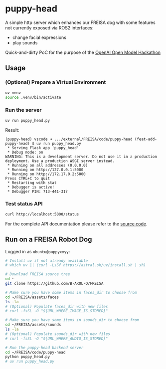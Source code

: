 # puppy-head

A simple http server which enhances our FREISA dog with some features not currently exposed via ROS2 interfaces:

- change facial expressions
- play sounds

Quick-and-dirty PoC for the purpose of the [OpenAI Open Model Hackathon](https://openai.devpost.com/)

## Usage

### (Optional) Prepare a Virtual Environment

```bash
uv venv
source .venv/bin/activate
```

### Run the server

```bash
uv run puppy_head.py
```

Result:

```text
(puppy-head) vscode ➜ .../external/FREISA/code/puppy-head (feat-add-puppy-head) $ uv run puppy_head.py
 * Serving Flask app 'puppy_head'
 * Debug mode: on
WARNING: This is a development server. Do not use it in a production deployment. Use a production WSGI server instead.
 * Running on all addresses (0.0.0.0)
 * Running on http://127.0.0.1:5000
 * Running on http://172.17.0.2:5000
Press CTRL+C to quit
 * Restarting with stat
 * Debugger is active!
 * Debugger PIN: 713-441-317
```

### Test status API

```bash
curl http://localhost:5000/status
```

For the complete API documentation please refer to the [source code](puppy_head.py).

## Run on a FREISA Robot Dog

Logged in as `ubuntu@puppyxxyy`:

```bash
# Install uv if not already available
# which uv || (curl -LsSf https://astral.sh/uv/install.sh | sh)

# Download FREISA source tree
cd ~
git clone https://github.com/B-AROL-O/FREISA

# Make sure you have some items in faces_dir to choose from
cd ~/FREISA/assets/faces
ls -la
# (Optional) Populate faces_dir with new files
# curl -fsSL -O "${URL_WHERE_IMAGE_IS_STORED}"

# Make sure you have some items in sounds_dir to choose from
cd ~/FREISA/assets/sounds
ls -la
# (Optional) Populate sounds_dir with new files
# curl -fsSL -O "${URL_WHERE_AUDIO_IS_STORED}"

# Run the puppy-head backend server
cd ~/FREISA/code/puppy-head
python puppy_head.py
# uv run puppy_head.py
```


<!-- EOF -->
